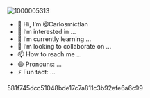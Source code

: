 ![1000005313](https://github.com/user-attachments/assets/d8772d34-e808-4527-a7dc-0fb863cc46f0)
- 👋 Hi, I’m @Carlosmictlan
- 👀 I’m interested in ...
- 🌱 I’m currently learning ...
- 💞️ I’m looking to collaborate on ...
- 📫 How to reach me ...
- 😄 Pronouns: ...
- ⚡ Fun fact: ...

<!---
Carlosmictlan/Carlosmictlan is a ✨ special ✨ repository because its `README.md` (this file) appears on your GitHub profile.
You can click the Preview link to take a look at your changes.
--->
581f745dcc51048bde17c7a811c3b92efe6a6c99